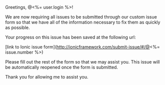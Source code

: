 Greetings, @<%= user.login %>!

We are now requiring all issues to be submitted through our custom issue form so that we have all of the information necessary to fix them as quickly as possible.

Your progress on this issue has been saved at the following url:

[link to Ionic issue form](http://ionicframework.com/submit-issue/#/@<%= issue.number %>)

Please fill out the rest of the form so that we may assist you. This issue will be automatically reopened once the form is submitted.

Thank you for allowing me to assist you.

